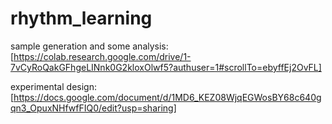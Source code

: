 # rhythm_learning

sample generation and some analysis: [https://colab.research.google.com/drive/1-7vCyRoQakGFhgeLINnk0G2kloxOlwf5?authuser=1#scrollTo=ebyffEj2OvFL]

experimental design: [https://docs.google.com/document/d/1MD6_KEZ08WjqEGWosBY68c640gqn3_OpuxNHfwfFIQ0/edit?usp=sharing]
